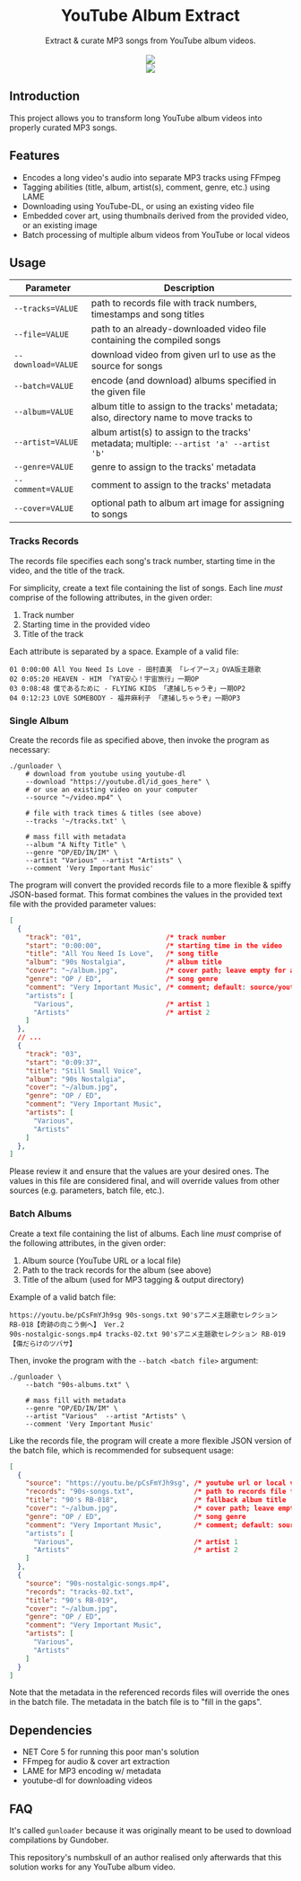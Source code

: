 <html>
    <h1 align='center'>
        YouTube Album Extract
    </h1>
    <p align='center'>
        Extract & curate MP3 songs from YouTube album videos.
        <br>
        <br>
        <img src='https://user-images.githubusercontent.com/10241434/135048812-156d9a9a-0218-42e8-9bcf-1b67ff7acbef.png'>
        <br>
        <img src='https://user-images.githubusercontent.com/10241434/135047939-dc7c2d36-a10c-4be2-ae0c-4961c3cb1a20.png'>
    </p>
</html>

## Introduction

This project allows you to transform long YouTube album videos into properly curated MP3 songs.

## Features

- Encodes a long video's audio into separate MP3 tracks using FFmpeg
- Tagging abilities (title, album, artist(s), comment, genre, etc.) using LAME
- Downloading using YouTube-DL, or using an existing video file
- Embedded cover art, using thumbnails derived from the provided video, or an existing image
- Batch processing of multiple album videos from YouTube or local videos

## Usage

| Parameter          | Description                                                                              |
| ------------------ | ---------------------------------------------------------------------------------------- |
| `--tracks=VALUE`   | path to records file with track numbers, timestamps and song titles                      |
| `--file=VALUE`     | path to an already-downloaded video file containing the compiled songs                   |
| `--download=VALUE` | download video from given url to use as the source for songs                             |
| `--batch=VALUE`    | encode (and download) albums specified in the given file                                 |
| `--album=VALUE`    | album title to assign to the tracks' metadata; also, directory name to move tracks to    |
| `--artist=VALUE`   | album artist(s) to assign to the tracks' metadata; multiple: `--artist 'a' --artist 'b'` |
| `--genre=VALUE`    | genre to assign to the tracks' metadata                                                  |
| `--comment=VALUE`  | comment to assign to the tracks' metadata                                                |
| `--cover=VALUE`    | optional path to album art image for assigning to songs                                  |

### Tracks Records

The records file specifies each song's track number, starting time in the video, and the title of the track.

For simplicity, create a text file containing the list of songs. Each line *must* comprise of the following attributes, in the given order:

1. Track number
2. Starting time in the provided video
3. Title of the track

Each attribute is separated by a space. Example of a valid file:

```
01 0:00:00 All You Need Is Love - 田村直美 「レイアース」OVA版主題歌
02 0:05:20 HEAVEN - HIM 「YAT安心！宇宙旅行」一期OP
03 0:08:48 僕であるために - FLYING KIDS 「逮捕しちゃうぞ」一期OP2
04 0:12:23 LOVE SOMEBODY - 福井麻利子 「逮捕しちゃうぞ」一期OP3
```

### Single Album

Create the records file as specified above, then invoke the program as necessary:

```shell
./gunloader \
    # download from youtube using youtube-dl
    --download "https://youtube.dl/id_goes_here" \
    # or use an existing video on your computer
    --source "~/video.mp4" \

    # file with track times & titles (see above)
    --tracks '~/tracks.txt' \

    # mass fill with metadata
    --album "A Nifty Title" \
    --genre "OP/ED/IN/IM" \
    --artist "Various" --artist "Artists" \
    --comment 'Very Important Music'
```

The program will convert the provided records file to a more flexible & spiffy JSON-based format. This format combines the values in the provided text file with the provided parameter values:

```json
[
  {
    "track": "01",                     /* track number                                */
    "start": "0:00:00",                /* starting time in the video                  */
    "title": "All You Need Is Love",   /* song title                                  */
    "album": "90s Nostalgia",          /* album title                                 */
    "cover": "~/album.jpg",            /* cover path; leave empty for auto-extraction */
    "genre": "OP / ED",                /* song genre                                  */
    "comment": "Very Important Music", /* comment; default: source/youtube url        */
    "artists": [
      "Various",                       /* artist 1                                    */
      "Artists"                        /* artist 2                                    */
    ]
  },
  // ...
  {
    "track": "03",
    "start": "0:09:37",
    "title": "Still Small Voice",
    "album": "90s Nostalgia",
    "cover": "~/album.jpg",
    "genre": "OP / ED",
    "comment": "Very Important Music",
    "artists": [
      "Various",
      "Artists"
    ]
  },
]
```

Please review it and ensure that the values are your desired ones. The values in this file are considered final, and will override values from other sources (e.g. parameters, batch file, etc.).

### Batch Albums

Create a text file containing the list of albums. Each line *must* comprise of the following attributes, in the given order:

1. Album source (YouTube URL or a local file)
2. Path to the track records for the album (see above)
3. Title of the album (used for MP3 tagging & output directory)

Example of a valid batch file:

```
https://youtu.be/pCsFmYJh9sg 90s-songs.txt 90'sアニメ主題歌セレクション RB-018【奇跡の向こう側へ】 Ver.2
90s-nostalgic-songs.mp4 tracks-02.txt 90'sアニメ主題歌セレクション RB-019【傷だらけのツバサ】
```

Then, invoke the program with the `--batch <batch file>` argument:

```shell
./gunloader \
    --batch "90s-albums.txt" \

    # mass fill with metadata
    --genre "OP/ED/IN/IM" \
    --artist "Various"  --artist "Artists" \
    --comment 'Very Important Music'
```

Like the records file, the program will create a more flexible JSON version of the batch file, which is recommended for subsequent usage:

```json
[
  {
    "source": "https://youtu.be/pCsFmYJh9sg", /* youtube url or local video path             */
    "records": "90s-songs.txt",               /* path to records file for the album          */
    "title": "90's RB-018",                   /* fallback album title                        */
    "cover": "~/album.jpg",                   /* cover path; leave empty for auto-extraction */
    "genre": "OP / ED",                       /* song genre                                  */
    "comment": "Very Important Music",        /* comment; default: source/youtube url        */
    "artists": [
      "Various",                              /* artist 1                                    */
      "Artists"                               /* artist 2                                    */
    ]
  },
  {
    "source": "90s-nostalgic-songs.mp4",
    "records": "tracks-02.txt",
    "title": "90's RB-019",
    "cover": "~/album.jpg",
    "genre": "OP / ED",
    "comment": "Very Important Music",
    "artists": [
      "Various",
      "Artists"
    ]
  }
]
```

Note that the metadata in the referenced records files will override the ones in the batch file. The metadata in the batch file is to "fill in the gaps".

## Dependencies

- NET Core 5 for running this poor man's solution
- FFmpeg for audio & cover art extraction
- LAME for MP3 encoding w/ metadata
- youtube-dl for downloading videos

## FAQ

It's called `gunloader` because it was originally meant to be used to download compilations by Gundober.

This repository's numbskull of an author realised only afterwards that this solution works for any YouTube album video.

